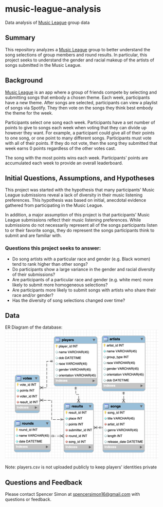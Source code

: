 # music-league-analysis
Data analysis of [Music League](https://musicleague.app) group data

## Summary
This repository analyzes a [Music League](https://musicleague.app) group to better understand the song selections of group members and round results. In particular, this project seeks to understand the gender and racial makeup of the artists of songs submitted in the Music League. 

## Background
[Music League](https://musicleague.app) is an app where a group of friends compete by selecting and submitting songs that embody a chosen theme. Each week, participants have a new theme. After songs are selected, participants can view a playlist of songs via Spotify. They then vote on the songs they think best embody the theme for the week. 

Participants select one song each week. Participants have a set number of points to give to songs each week when voting that they can divide up however they want. For example, a participant could give all of their points to one song, or one point to many different songs. Participants must vote with all of their points. If they do not vote, then the song they submitted that week earns 0 points regardless of the other votes cast.

The song with the most points wins each week. Participants' points are accumulated each week to provide an overall leaderboard.

## Initial Questions, Assumptions, and Hypotheses
This project was started with the hypothesis that many participants' Music League submissions reveal a lack of diversity in their music listening preferences. This hypothesis was based on initial, anecdotal evidence gathered from participating in the Music League. 

In addition, a major assumption of this project is that participants' Music League submissions reflect their music listening preferences. While submissions do not necessarily represent all of the songs participants listen to or their favorite songs, they do represent the songs participants think to submit and are familiar with. 

### Questions this project seeks to answer:

* Do song artists with a particular race and gender (e.g. Black women) tend to rank higher than other songs?
* Do participants show a large variance in the gender and racial diversity of their submissions?
* Are participants of a particular race and gender (e.g. white men) more likely to submit more homogeneous selections?
* Are participants more likely to submit songs with artists who share their race and/or gender?
* Has the diversity of song selections changed over time?


## Data
ER Diagram of the database:
![ER Diagram of the database](https://github.com/SSimon16/music-league-analysis/blob/main/Images/ER-diagram.png)

Note: players.csv is not uploaded publicly to keep players' identities private

## Questions and Feedback
Please contact Spencer Simon at spencersimon16@gmail.com with questions or feedback.
